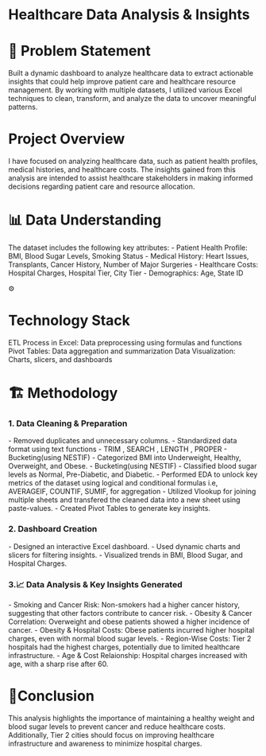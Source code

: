 # Healthcare Data Analysis & Insights
<h1>📌 Problem Statement</h1>
Built a dynamic dashboard to analyze healthcare data to extract actionable insights that could help improve patient care and healthcare resource management. By working with multiple datasets, I utilized various Excel techniques to clean, transform, and analyze the data to uncover meaningful patterns.

<h1>Project Overview</h1>
I have focused on analyzing healthcare data, such as patient health profiles, medical histories, and healthcare costs. The insights gained from this analysis are intended to assist healthcare stakeholders in making informed decisions regarding patient care and resource allocation.

<h1>📊 Data Understanding</h1>
The dataset includes the following key attributes:
- Patient Health Profile: BMI, Blood Sugar Levels, Smoking Status
- Medical History: Heart Issues, Transplants, Cancer History, Number of Major Surgeries
- Healthcare Costs: Hospital Charges, Hospital Tier, City Tier
- Demographics: Age, State ID
  
⚙️ <h1>Technology Stack</h1>
ETL Process in Excel: Data preprocessing using formulas and functions
Pivot Tables: Data aggregation and summarization
Data Visualization: Charts, slicers, and dashboards

<h1>🏗️ Methodology</h1>
<h3>1. Data Cleaning & Preparation</h3>
- Removed duplicates and unnecessary columns.
- Standardized data format using text functions - TRIM , SEARCH , LENGTH , PROPER
- Bucketing(using NESTIF) - Categorized BMI into Underweight, Healthy, Overweight, and Obese.
- Bucketing(using NESTIF) - Classified blood sugar levels as Normal, Pre-Diabetic, and Diabetic.
- Performed EDA to unlock key metrics of the dataset using logical and conditional formulas i.e, AVERAGEIF, COUNTIF, SUMIF, for aggregation
- Utilized Vlookup for joining multiple sheets and transfered the cleaned data into a new sheet using paste-values.
- Created Pivot Tables to generate key insights.

<h3>2. Dashboard Creation</h3>
- Designed an interactive Excel dashboard.
- Used dynamic charts and slicers for filtering insights.
- Visualized trends in BMI, Blood Sugar, and Hospital Charges.
  
<h3>3.📈 Data Analysis & Key Insights Generated</h3>
- Smoking and Cancer Risk: Non-smokers had a higher cancer history, suggesting that other factors contribute to cancer risk.
- Obesity & Cancer Correlation: Overweight and obese patients showed a higher incidence of cancer.
- Obesity & Hospital Costs: Obese patients incurred higher hospital charges, even with normal blood sugar levels.
- Region-Wise Costs: Tier 2 hospitals had the highest charges, potentially due to limited healthcare infrastructure.
- Age & Cost Relaionship: Hospital charges increased with age, with a sharp rise after 60.
  
<h1>🔹Conclusion</h1>
This analysis highlights the importance of maintaining a healthy weight and blood sugar levels to prevent cancer and reduce healthcare costs. 
Additionally, Tier 2 cities should focus on improving healthcare infrastructure and awareness to minimize hospital charges.
